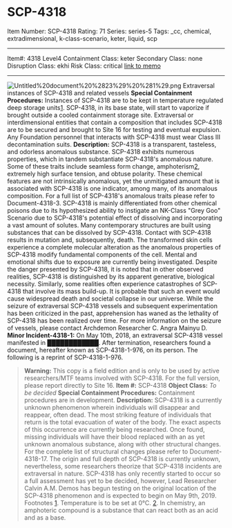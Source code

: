 # SCP-4318
Item Number: SCP-4318
Rating: 71
Series: series-5
Tags: _cc, chemical, extradimensional, k-class-scenario, keter, liquid, scp

---

Item#: 4318
Level4
Containment Class:
keter
Secondary Class:
none
Disruption Class:
ekhi
Risk Class:
critical
[link to memo](/classification-committee-memo)  

* * *
![Untitled%20document%20%2823%29%20%281%29.png](https://scp-sandbox-3.wdfiles.com/local--files/azmo/Untitled%20document%20%2823%29%20%281%29.png)
Extraversal instances of SCP-4318 and related vessels
**Special Containment Procedures:** Instances of SCP-4318 are to be kept in temperature regulated deep storage units[1](javascript:;). SCP-4318, in its base state, will start to vaporize if brought outside a cooled containment storage site.
Extraversal or interdimensional entities that contain a composition that includes SCP-4318 are to be secured and brought to Site 16 for testing and eventual expulsion.
Any Foundation personnel that interacts with SCP-4318 must wear Class III decontamination suits.
**Description:** SCP-4318 is a transparent, tasteless, and odorless anomalous substance.
SCP-4318 exhibits numerous properties, which in tandem substantiate SCP-4318's anomalous nature. Some of these traits include seamless form change, amphoterism[2](javascript:;), extremely high surface tension, and obtuse polarity.
These chemical features are not intrinsically anomalous, yet the unmitigated amount that is associated with SCP-4318 is one indicator, among many, of its anomalous composition. For a full list of SCP-4318's anomalous traits please refer to Document-4318-3.
SCP-4318 is mainly differentiated from other chemical poisons due to its hypothesized ability to instigate an NK-Class "Grey Goo" Scenario due to SCP-4318's potential effect of dissolving and incorporating a vast amount of solutes. Many contemporary structures are built using substances that can be dissolved by SCP-4318.
Contact with SCP-4318 results in mutation and, subsequently, death. The transformed skin cells experience a complete molecular alteration as the anomalous properties of SCP-4318 modify fundamental components of the cell. Mental and emotional shifts due to exposure are currently being investigated.
Despite the danger presented by SCP-4318, it is noted that in other observed realities, SCP-4318 is distinguished by its apparent generative, biological necessity.
Similarly, some realities often experience catastrophes of SCP-4318 that involve its mass build-up. It is probable that such an event would cause widespread death and societal collapse in our universe.
While the seizure of extraversal SCP-4318 vessels and subsequent experimentation has been criticized in the past, apprehension has waned as the lethality of SCP-4318 has been realized over time. For more information on the seizure of vessels, please contact Archdemon Researcher C. Angra Mainyu D.
**Minor Incident-4318-1:** On May 10th, 2018, an extraversal SCP-4318 vessel manifested in ████████████. After termination, researchers found a document, hereafter known as SCP-4318-1-976, on its person. The following is a reprint of SCP-4318-1-976.
> **Warning:** This copy is a field edition and is only to be used by active researchers/MTF teams involved with SCP-4318. For the full version, please report directly to Site 16.
> **Item #:** SCP-4318
> **Object Class:** _To be decided_
> **Special Containment Procedures:** Containment procedures are in development.
> **Description:** SCP-4318 is a currently unknown phenomenon wherein individuals will disappear and reappear, often dead. The most striking feature of individuals that return is the total evacuation of water of the body. The exact aspects of this occurrence are currently being researched.
> Once found, missing individuals will have their blood replaced with an as yet unknown anomalous substance, along with other structural changes. For the complete list of structural changes please refer to Document-4318-17.
> The origin and full depth of SCP-4318 is currently unknown, nevertheless, some researchers theorize that SCP-4318 incidents are extraversal in nature.
> SCP-4318 has only recently started to occur so a full assessment has yet to be decided, however, Lead Researcher Calvin A.M. Demos has begun testing on the original location of the SCP-4318 phenomenon and is expected to begin on May 9th, 2019.
Footnotes
[1](javascript:;). Temperature is to be set at 0°C.
[2](javascript:;). In chemistry, an amphoteric compound is a substance that can react both as an acid and as a base.